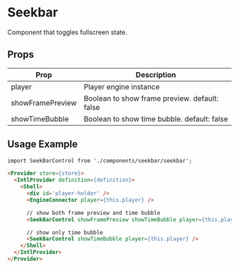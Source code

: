 # Seekbar

Component that toggles fullscreen state.

## Props

| Prop | Description |
|--- |--- |
| player | Player engine instance |
| showFramePreview | Boolean to show frame preview. default: false
| showTimeBubble | Boolean to show time bubble. default: false

## Usage Example

```html
import SeekBarControl from './components/seekbar/seekbar';

<Provider store={store}>
  <IntlProvider definition={definition}>
    <Shell>
      <div id='player-holder' />
      <EngineConnector player={this.player} />

      // show both frame preview and time bubble
      <SeekBarControl showFramePreview showTimeBubble player={this.player} />

      // show only time bubble
      <SeekBarControl showTimeBubble player={this.player} />
    </Shell>
  </IntlProvider>
</Provider>
```
